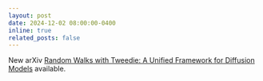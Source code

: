 ```yaml
---
layout: post
date: 2024-12-02 08:00:00-0400
inline: true
related_posts: false
---
```


New arXiv [Random Walks with Tweedie: A Unified Framework for Diffusion Models](https://wustl-cig.github.io/randomwalk) available.
